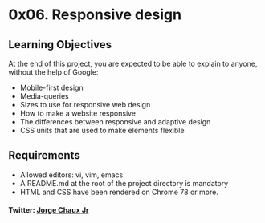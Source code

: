 # 0x06. Responsive design
## Learning Objectives
At the end of this project, you are expected to be able to explain to anyone, without the help of Google:

- Mobile-first design
- Media-queries
- Sizes to use for responsive web design
- How to make a website responsive
- The differences between responsive and adaptive design
- CSS units that are used to make elements flexible
## Requirements
- Allowed editors: vi, vim, emacs
- A README.md at the root of the project directory is mandatory
- HTML and CSS have been rendered on Chrome 78 or more.
#### Twitter: [Jorge Chaux Jr](https://twitter.com/codesectest)

